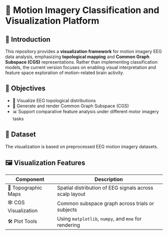 # 🧠 Motion Imagery Classification and Visualization Platform

## 📖 Introduction

This repository provides a **visualization framework** for motion imagery EEG data analysis, emphasizing **topological mapping** and **Common Graph Subspace (CGS)** representations. Rather than implementing classification models, the current version focuses on enabling visual interpretation and feature space exploration of motion-related brain activity.

## 🎯 Objectives

- 🧩 Visualize EEG topological distributions
- 🔗 Generate and render Common Graph Subspace (CGS)
- 📊 Support comparative feature analysis under different motor imagery tasks

## 🧪 Dataset

The visualization is based on preprocessed EEG motion imagery datasets.

## 🖼️ Visualization Features

| Component | Description |
|----------|-------------|
| 🧠 Topographic Maps | Spatial distribution of EEG signals across scalp layout |
| 🕸️ CGS Visualization | Common subspace graph across trials or subjects |
| 🛠️ Plot Tools | Using `matplotlib`, `numpy`, and `mne` for rendering |



